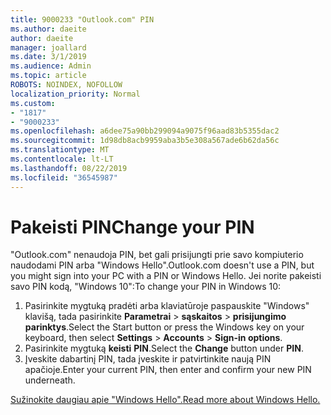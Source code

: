 ```yaml
---
title: 9000233 "Outlook.com" PIN
ms.author: daeite
author: daeite
manager: joallard
ms.date: 3/1/2019
ms.audience: Admin
ms.topic: article
ROBOTS: NOINDEX, NOFOLLOW
localization_priority: Normal
ms.custom:
- "1817"
- "9000233"
ms.openlocfilehash: a6dee75a90bb299094a9075f96aad83b5355dac2
ms.sourcegitcommit: 1d98db8acb9959aba3b5e308a567ade6b62da56c
ms.translationtype: MT
ms.contentlocale: lt-LT
ms.lasthandoff: 08/22/2019
ms.locfileid: "36545987"
---
```

# <a name="change-your-pin"></a><span data-ttu-id="895f5-102">Pakeisti PIN</span><span class="sxs-lookup"><span data-stu-id="895f5-102">Change your PIN</span></span>

<span data-ttu-id="895f5-103">"Outlook.com" nenaudoja PIN, bet gali prisijungti prie savo kompiuterio naudodami PIN arba "Windows Hello".</span><span class="sxs-lookup"><span data-stu-id="895f5-103">Outlook.com doesn't use a PIN, but you might sign into your PC with a PIN or Windows Hello.</span></span> <span data-ttu-id="895f5-104">Jei norite pakeisti savo PIN kodą, "Windows 10":</span><span class="sxs-lookup"><span data-stu-id="895f5-104">To change your PIN in Windows 10:</span></span>

1. <span data-ttu-id="895f5-105">Pasirinkite mygtuką pradėti arba klaviatūroje paspauskite "Windows" klavišą, tada pasirinkite **Parametrai** > **sąskaitos** > **prisijungimo parinktys**.</span><span class="sxs-lookup"><span data-stu-id="895f5-105">Select the Start button or press the Windows key on your keyboard, then select **Settings** > **Accounts** > **Sign-in options**.</span></span>
2. <span data-ttu-id="895f5-106">Pasirinkite mygtuką **keisti** **PIN**.</span><span class="sxs-lookup"><span data-stu-id="895f5-106">Select the **Change** button under **PIN**.</span></span>
3. <span data-ttu-id="895f5-107">Įveskite dabartinį PIN, tada įveskite ir patvirtinkite naują PIN apačioje.</span><span class="sxs-lookup"><span data-stu-id="895f5-107">Enter your current PIN, then enter and confirm your new PIN underneath.</span></span>

[<span data-ttu-id="895f5-108">Sužinokite daugiau apie "Windows Hello".</span><span class="sxs-lookup"><span data-stu-id="895f5-108">Read more about Windows Hello.</span></span>](https://support.microsoft.com/help/17215/)